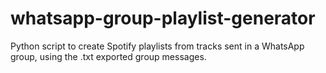 # whatsapp-group-playlist-generator
Python script to create Spotify playlists from tracks sent in a WhatsApp group, using the .txt exported group messages.
